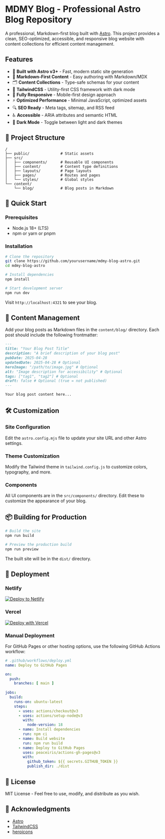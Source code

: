 # MDMY Blog - Professional Astro Blog Repository

A professional, Markdown-first blog built with [Astro](https://astro.build). This project provides a clean, SEO-optimized, accessible, and responsive blog website with content collections for efficient content management.

## Features

- 🚀 **Built with Astro v3+** - Fast, modern static site generation
- 📝 **Markdown-First Content** - Easy authoring with Markdown/MDX
- 🗂️ **Content Collections** - Type-safe schemas for your content
- 🎨 **TailwindCSS** - Utility-first CSS framework with dark mode
- 📱 **Fully Responsive** - Mobile-first design approach
- ⚡ **Optimized Performance** - Minimal JavaScript, optimized assets
- 🔍 **SEO Ready** - Meta tags, sitemap, and RSS feed
- ♿ **Accessible** - ARIA attributes and semantic HTML
- 🌙 **Dark Mode** - Toggle between light and dark themes

## 📁 Project Structure

```
/
├── public/              # Static assets
├── src/
│   ├── components/      # Reusable UI components
│   ├── content/         # Content type definitions 
│   ├── layouts/         # Page layouts
│   ├── pages/           # Routes and pages
│   └── styles/          # Global styles
└── content/
    └── blog/            # Blog posts in Markdown
```

## 🚀 Quick Start

### Prerequisites

- Node.js 18+ (LTS)
- npm or yarn or pnpm

### Installation

```bash
# Clone the repository
git clone https://github.com/yourusername/mdmy-blog-astro.git
cd mdmy-blog-astro

# Install dependencies
npm install

# Start development server
npm run dev
```

Visit `http://localhost:4321` to see your blog.

## 📝 Content Management

Add your blog posts as Markdown files in the `content/blog/` directory. Each post should include the following frontmatter:

```markdown
---
title: "Your Blog Post Title"
description: "A brief description of your blog post"
pubDate: 2025-04-28
updatedDate: 2025-04-28 # Optional
heroImage: "/path/to/image.jpg" # Optional
alt: "Image description for accessibility" # Optional
tags: ["tag1", "tag2"] # Optional
draft: false # Optional (true = not published)
---

Your blog post content here...
```

## 🛠️ Customization

### Site Configuration

Edit the `astro.config.mjs` file to update your site URL and other Astro settings.

### Theme Customization

Modify the Tailwind theme in `tailwind.config.js` to customize colors, typography, and more.

### Components

All UI components are in the `src/components/` directory. Edit these to customize the appearance of your blog.

## 📦 Building for Production

```bash
# Build the site
npm run build

# Preview the production build
npm run preview
```

The built site will be in the `dist/` directory.

## 🚀 Deployment

### Netlify

[![Deploy to Netlify](https://www.netlify.com/img/deploy/button.svg)](https://app.netlify.com/start/deploy?repository=https://github.com/yourusername/mdmy-blog-astro)

### Vercel

[![Deploy with Vercel](https://vercel.com/button)](https://vercel.com/new/clone?repository-url=https://github.com/yourusername/mdmy-blog-astro)

### Manual Deployment

For GitHub Pages or other hosting options, use the following GitHub Actions workflow:

```yaml
# .github/workflows/deploy.yml
name: Deploy to GitHub Pages

on:
  push:
    branches: [ main ]
  
jobs:
  build:
    runs-on: ubuntu-latest
    steps:
      - uses: actions/checkout@v3
      - uses: actions/setup-node@v3
        with:
          node-version: 18
      - name: Install dependencies
        run: npm ci
      - name: Build website
        run: npm run build
      - name: Deploy to GitHub Pages
        uses: peaceiris/actions-gh-pages@v3
        with:
          github_token: ${{ secrets.GITHUB_TOKEN }}
          publish_dir: ./dist
```

## 📄 License

MIT License - Feel free to use, modify, and distribute as you wish.

## 🙏 Acknowledgments

- [Astro](https://astro.build)
- [TailwindCSS](https://tailwindcss.com)
- [heroicons](https://heroicons.com)